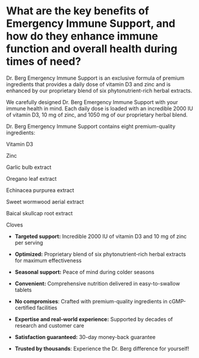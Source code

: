 # What are the key benefits of Emergency Immune Support, and how do they enhance immune function and overall health during times of need?

Dr. Berg Emergency Immune Support is an exclusive formula of premium ingredients that provides a daily dose of vitamin D3 and zinc and is enhanced by our proprietary blend of six phytonutrient-rich herbal extracts.  

We carefully designed Dr. Berg Emergency Immune Support with your immune health in mind. Each daily dose is loaded with an incredible 2000 IU of vitamin D3, 10 mg of zinc, and 1050 mg of our proprietary herbal blend. 

Dr. Berg Emergency Immune Support contains eight premium-quality ingredients:  

Vitamin D3  

Zinc  

Garlic bulb extract   

Oregano leaf extract   

Echinacea purpurea extract   

Sweet wormwood aerial extract   

Baical skullcap root extract  

Cloves  

- **Targeted support:** Incredible 2000 IU of vitamin D3 and 10 mg of zinc per serving 

- **Optimized:** Proprietary blend of six phytonutrient-rich herbal extracts for maximum effectiveness 

- **Seasonal support:** Peace of mind during colder seasons 

- **Convenient:** Comprehensive nutrition delivered in easy-to-swallow tablets  

- **No compromises**: Crafted with premium-quality ingredients in cGMP-certified facilities 

- **Expertise and real-world experience:** Supported by decades of research and customer care 

- **Satisfaction guaranteed:** 30-day money-back guarantee 

- **Trusted by thousands**: Experience the Dr. Berg difference for yourself!